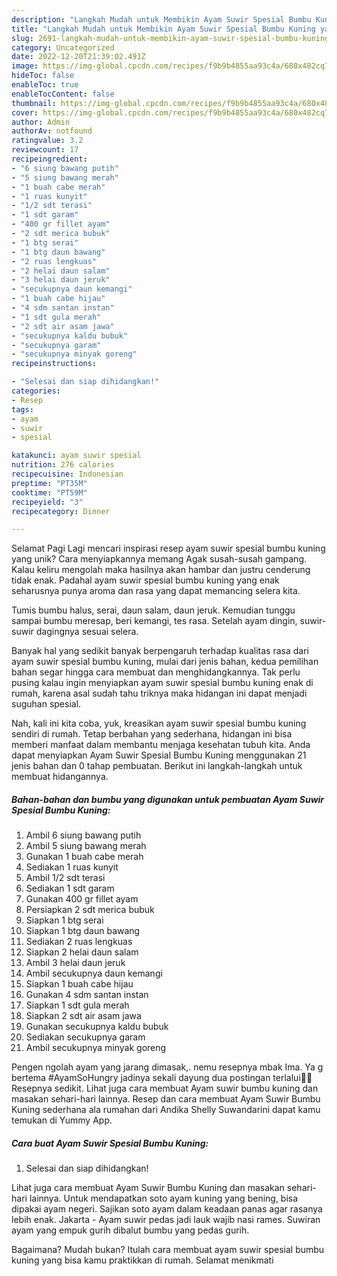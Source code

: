 ```yaml
---
description: "Langkah Mudah untuk Membikin Ayam Suwir Spesial Bumbu Kuning yang Lezat, Enak"
title: "Langkah Mudah untuk Membikin Ayam Suwir Spesial Bumbu Kuning yang Lezat, Enak"
slug: 2691-langkah-mudah-untuk-membikin-ayam-suwir-spesial-bumbu-kuning-yang-lezat-enak
category: Uncategorized
date: 2022-12-20T21:39:02.491Z
image: https://img-global.cpcdn.com/recipes/f9b9b4855aa93c4a/680x482cq70/ayam-suwir-spesial-bumbu-kuning-foto-resep-utama.jpg
hideToc: false
enableToc: true
enableTocContent: false
thumbnail: https://img-global.cpcdn.com/recipes/f9b9b4855aa93c4a/680x482cq70/ayam-suwir-spesial-bumbu-kuning-foto-resep-utama.jpg
cover: https://img-global.cpcdn.com/recipes/f9b9b4855aa93c4a/680x482cq70/ayam-suwir-spesial-bumbu-kuning-foto-resep-utama.jpg
author: Admin
authorAv: notfound
ratingvalue: 3.2
reviewcount: 17
recipeingredient:
- "6 siung bawang putih"
- "5 siung bawang merah"
- "1 buah cabe merah"
- "1 ruas kunyit"
- "1/2 sdt terasi"
- "1 sdt garam"
- "400 gr fillet ayam"
- "2 sdt merica bubuk"
- "1 btg serai"
- "1 btg daun bawang"
- "2 ruas lengkuas"
- "2 helai daun salam"
- "3 helai daun jeruk"
- "secukupnya daun kemangi"
- "1 buah cabe hijau"
- "4 sdm santan instan"
- "1 sdt gula merah"
- "2 sdt air asam jawa"
- "secukupnya kaldu bubuk"
- "secukupnya garam"
- "secukupnya minyak goreng"
recipeinstructions:

- "Selesai dan siap dihidangkan!"
categories:
- Resep
tags:
- ayam
- suwir
- spesial

katakunci: ayam suwir spesial 
nutrition: 276 calories
recipecuisine: Indonesian
preptime: "PT35M"
cooktime: "PT59M"
recipeyield: "3"
recipecategory: Dinner

---
```



Selamat Pagi Lagi mencari inspirasi resep ayam suwir spesial bumbu kuning yang unik? Cara menyiapkannya memang Agak susah-susah gampang. Kalau keliru mengolah maka hasilnya akan hambar dan justru cenderung tidak enak. Padahal ayam suwir spesial bumbu kuning yang enak seharusnya punya aroma dan rasa yang dapat memancing selera kita.


Tumis bumbu halus, serai, daun salam, daun jeruk. Kemudian tunggu sampai bumbu meresap, beri kemangi, tes rasa. Setelah ayam dingin, suwir-suwir dagingnya sesuai selera.

Banyak hal yang sedikit banyak berpengaruh terhadap kualitas rasa dari ayam suwir spesial bumbu kuning, mulai dari jenis bahan, kedua pemilihan bahan segar hingga cara membuat dan menghidangkannya. Tak perlu pusing kalau ingin menyiapkan ayam suwir spesial bumbu kuning enak di rumah, karena asal sudah tahu triknya maka hidangan ini dapat menjadi suguhan spesial.


Nah, kali ini kita coba, yuk, kreasikan ayam suwir spesial bumbu kuning sendiri di rumah. Tetap berbahan yang sederhana, hidangan ini bisa memberi manfaat dalam membantu menjaga kesehatan tubuh kita. Anda dapat menyiapkan Ayam Suwir Spesial Bumbu Kuning menggunakan 21 jenis bahan dan 0 tahap pembuatan. Berikut ini langkah-langkah untuk membuat hidangannya.

<!--inarticleads1-->

##### Bahan-bahan dan bumbu yang digunakan untuk pembuatan Ayam Suwir Spesial Bumbu Kuning:

1. Ambil 6 siung bawang putih
1. Ambil 5 siung bawang merah
1. Gunakan 1 buah cabe merah
1. Sediakan 1 ruas kunyit
1. Ambil 1/2 sdt terasi
1. Sediakan 1 sdt garam
1. Gunakan 400 gr fillet ayam
1. Persiapkan 2 sdt merica bubuk
1. Siapkan 1 btg serai
1. Siapkan 1 btg daun bawang
1. Sediakan 2 ruas lengkuas
1. Siapkan 2 helai daun salam
1. Ambil 3 helai daun jeruk
1. Ambil secukupnya daun kemangi
1. Siapkan 1 buah cabe hijau
1. Gunakan 4 sdm santan instan
1. Siapkan 1 sdt gula merah
1. Siapkan 2 sdt air asam jawa
1. Gunakan secukupnya kaldu bubuk
1. Sediakan secukupnya garam
1. Ambil secukupnya minyak goreng


Pengen ngolah ayam yang jarang dimasak,. nemu resepnya mbak Ima. Ya g bertema #AyamSoHungry jadinya sekali dayung dua postingan terlalui🥰🥰 Resepnya sedikit. Lihat juga cara membuat Ayam suwir bumbu kuning dan masakan sehari-hari lainnya. Resep dan cara membuat Ayam Suwir Bumbu Kuning sederhana ala rumahan dari Andika Shelly Suwandarini dapat kamu temukan di Yummy App. 

<!--inarticleads2-->

##### Cara buat Ayam Suwir Spesial Bumbu Kuning:


1. Selesai dan siap dihidangkan!

Lihat juga cara membuat Ayam Suwir Bumbu Kuning dan masakan sehari-hari lainnya. Untuk mendapatkan soto ayam kuning yang bening, bisa dipakai ayam negeri. Sajikan soto ayam dalam keadaan panas agar rasanya lebih enak. Jakarta - Ayam suwir pedas jadi lauk wajib nasi rames. Suwiran ayam yang empuk gurih dibalut bumbu yang pedas gurih. 

Bagaimana? Mudah bukan? Itulah cara membuat ayam suwir spesial bumbu kuning yang bisa kamu praktikkan di rumah. Selamat menikmati
